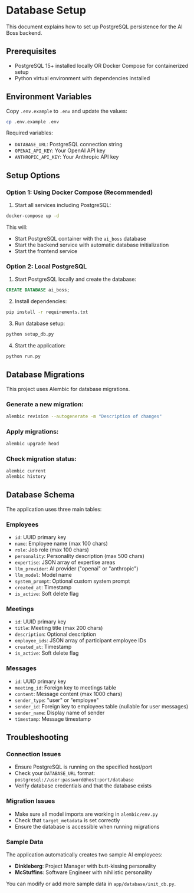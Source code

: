# Database Setup

This document explains how to set up PostgreSQL persistence for the AI Boss backend.

## Prerequisites

- PostgreSQL 15+ installed locally OR Docker Compose for containerized setup
- Python virtual environment with dependencies installed

## Environment Variables

Copy `.env.example` to `.env` and update the values:

```bash
cp .env.example .env
```

Required variables:
- `DATABASE_URL`: PostgreSQL connection string
- `OPENAI_API_KEY`: Your OpenAI API key
- `ANTHROPIC_API_KEY`: Your Anthropic API key

## Setup Options

### Option 1: Using Docker Compose (Recommended)

1. Start all services including PostgreSQL:
```bash
docker-compose up -d
```

This will:
- Start PostgreSQL container with the `ai_boss` database
- Start the backend service with automatic database initialization
- Start the frontend service

### Option 2: Local PostgreSQL

1. Start PostgreSQL locally and create the database:
```sql
CREATE DATABASE ai_boss;
```

2. Install dependencies:
```bash
pip install -r requirements.txt
```

3. Run database setup:
```bash
python setup_db.py
```

4. Start the application:
```bash
python run.py
```

## Database Migrations

This project uses Alembic for database migrations.

### Generate a new migration:
```bash
alembic revision --autogenerate -m "Description of changes"
```

### Apply migrations:
```bash
alembic upgrade head
```

### Check migration status:
```bash
alembic current
alembic history
```

## Database Schema

The application uses three main tables:

### Employees
- `id`: UUID primary key
- `name`: Employee name (max 100 chars)
- `role`: Job role (max 100 chars)
- `personality`: Personality description (max 500 chars)
- `expertise`: JSON array of expertise areas
- `llm_provider`: AI provider ("openai" or "anthropic")
- `llm_model`: Model name
- `system_prompt`: Optional custom system prompt
- `created_at`: Timestamp
- `is_active`: Soft delete flag

### Meetings
- `id`: UUID primary key
- `title`: Meeting title (max 200 chars)
- `description`: Optional description
- `employee_ids`: JSON array of participant employee IDs
- `created_at`: Timestamp
- `is_active`: Soft delete flag

### Messages
- `id`: UUID primary key
- `meeting_id`: Foreign key to meetings table
- `content`: Message content (max 1000 chars)
- `sender_type`: "user" or "employee"
- `sender_id`: Foreign key to employees table (nullable for user messages)
- `sender_name`: Display name of sender
- `timestamp`: Message timestamp

## Troubleshooting

### Connection Issues
- Ensure PostgreSQL is running on the specified host/port
- Check your `DATABASE_URL` format: `postgresql://user:password@host:port/database`
- Verify database credentials and that the database exists

### Migration Issues
- Make sure all model imports are working in `alembic/env.py`
- Check that `target_metadata` is set correctly
- Ensure the database is accessible when running migrations

### Sample Data
The application automatically creates two sample AI employees:
- **Dinkleberg**: Project Manager with butt-kissing personality
- **McStuffins**: Software Engineer with nihilistic personality

You can modify or add more sample data in `app/database/init_db.py`.
